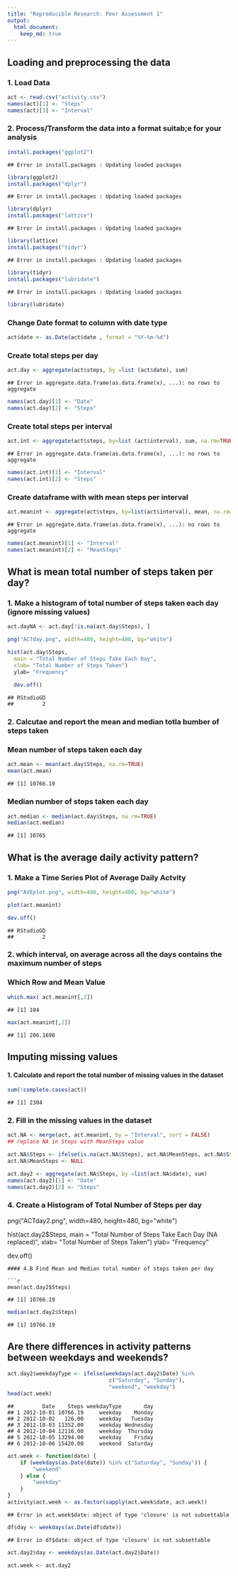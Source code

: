 ```yaml
---
title: "Reproducible Research: Peer Assessment 1"
output: 
  html_document:
    keep_md: true
---
```



## Loading and preprocessing the data

### 1. Load Data

```r
act <- read.csv("activity.csv")
names(act)[1] <- "Steps"
names(act)[3] <- "Interval"
```
### 2. Process/Transform the data into a format suitab;e for your analysis

```r
install.packages("ggplot2")
```

```
## Error in install.packages : Updating loaded packages
```

```r
library(ggplot2)
install.packages("dplyr")
```

```
## Error in install.packages : Updating loaded packages
```

```r
library(dplyr)
install.packages("lattice")
```

```
## Error in install.packages : Updating loaded packages
```

```r
library(lattice)
install.packages("tidyr")
```

```
## Error in install.packages : Updating loaded packages
```

```r
library(tidyr)
install.packages("lubridate")
```

```
## Error in install.packages : Updating loaded packages
```

```r
library(lubridate)
```
### Change Date format to column with date type

```r
act$date <- as.Date(act$date , format = "%Y-%m-%d")
```
### Create total steps per day

```r
act.day <- aggregate(act$steps, by =list (act$date), sum)
```

```
## Error in aggregate.data.frame(as.data.frame(x), ...): no rows to aggregate
```

```r
names(act.day)[1] <- "Date"
names(act.day)[2] <- "Steps"
```
### Create total steps per interval

```r
act.int <- aggregate(act$steps, by=list (act$interval), sum, na.rm=TRUE, na.action=NULL)
```

```
## Error in aggregate.data.frame(as.data.frame(x), ...): no rows to aggregate
```

```r
names(act.int)[1] <- "Interval"
names(act.int)[2] <- "Steps"
```
### Create dataframe with with mean steps per interval

```r
act.meanint <- aggregate(act$steps, by=list(act$interval), mean, na.rm=TRUE, na.action=NULL)
```

```
## Error in aggregate.data.frame(as.data.frame(x), ...): no rows to aggregate
```

```r
names(act.meanint)[1] <- "Interval"
names(act.meanint)[2] <- "MeanSteps"
```

## What is mean total number of steps taken per day?

### 1. Make a histogram of total number of steps taken each day (ignore missing values)

```r
act.dayNA <- act.day[!is.na(act.day$Steps), ]

png("ACTday.png", width=480, height=480, bg="white")

hist(act.day$Steps, 
  main = "Total Number of Steps Take Each Day",
  xlab= "Total Number of Steps Taken")
  ylab= "Frequency"
  
  dev.off()
```

```
## RStudioGD 
##         2
```
### 2. Calcutae and report the mean and median totla bumber of steps taken  
  
### Mean number of steps taken each day  

```r
act.mean <- mean(act.day$Steps, na.rm=TRUE)
mean(act.mean)
```

```
## [1] 10766.19
```

### Median number of steps taken each day

```r
act.median <- median(act.day$Steps, na.rm=TRUE)
median(act.median)
```

```
## [1] 10765
```

## What is the average daily activity pattern?

### 1. Make a Time Series Plot of Average Daily Actvity

```r
png("AVEplot.png", width=480, height=480, bg="white")

plot(act.meanint)

dev.off()
```

```
## RStudioGD 
##         2
```
### 2. which interval, on average across all the days contains the maximum number of steps

### Which Row and Mean Value

```r
which.max( act.meanint[,2])
```

```
## [1] 104
```

```r
max(act.meanint[,2])
```

```
## [1] 206.1698
```
## Imputing missing values

#### 1. Calculate and report the total number of missing values in the dataset

```r
sum(!complete.cases(act))
```

```
## [1] 2304
```
### 2. Fill in the missing values in the dataset

```r
act.NA <- merge(act, act.meanint, by = "Interval", sort = FALSE)
## replace NA in Steps with MeanSteps value

act.NA$Steps <- ifelse(is.na(act.NA$Steps), act.NA$MeanSteps, act.NA$Steps)
act.NA$MeanSteps <- NULL
```

```r
act.day2 <- aggregate(act.NA$Steps, by =list(act.NA$date), sum)
names(act.day2)[1] <- "Date"
names(act.day2)[2] <- "Steps"
```
### 4. Create a Histogram of Total Number of Steps per day
png("ACTday2.png", width=480, height=480, bg="white")

hist(act.day2$Steps, 
  main = "Total Number of Steps Take Each Day (NA replaced)",
  xlab= "Total Number of Steps Taken")
  ylab= "Frequency"
  
  dev.off()
```
#### 4.B Find Mean and Median total number of steps taken per day

```r
mean(act.day2$Steps)
```

```
## [1] 10766.19
```

```r
median(act.day2$Steps)
```

```
## [1] 10766.19
```
## Are there differences in activity patterns between weekdays and weekends?

```r
act.day2$weekdayType <- ifelse(weekdays(act.day2$Date) %in% 
                                c("Saturday", "Sunday"), 
                                "weekend", "weekday")
head(act.week)
```

```
##         Date    Steps weekdayType       day
## 1 2012-10-01 10766.19     weekday    Monday
## 2 2012-10-02   126.00     weekday   Tuesday
## 3 2012-10-03 11352.00     weekday Wednesday
## 4 2012-10-04 12116.00     weekday  Thursday
## 5 2012-10-05 13294.00     weekday    Friday
## 6 2012-10-06 15420.00     weekend  Saturday
```

```r
act.week <- function(date) {
    if (weekdays(as.Date(date)) %in% c("Saturday", "Sunday")) {
        "weekend"
    } else {
        "weekday"
    }
}
activity$act.week <- as.factor(sapply(act.week$date, act.week))
```

```
## Error in act.week$date: object of type 'closure' is not subsettable
```

```r
df$day <- weekdays(as.Date(df$date))
```

```
## Error in df$date: object of type 'closure' is not subsettable
```

```r
act.day2$day <- weekdays(as.Date(act.day2$Date))

act.week <- act.day2
```
